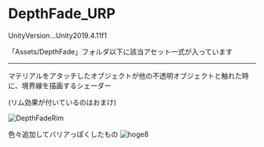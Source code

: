 # DepthFade_URP

UnityVersion…Unity2019.4.11f1

「Assets/DepthFade」フォルダ以下に該当アセット一式が入っています

---

マテリアルをアタッチしたオブジェクトが他の不透明オブジェクトと触れた時に、境界線を描画するシェーダー

(リム効果が付いているのはおまけ)

![DepthFadeRim](https://user-images.githubusercontent.com/19218953/98457864-433d4300-21ce-11eb-9ef0-5b105e877094.PNG)

色々追加してバリアっぽくしたもの
![hoge8](https://user-images.githubusercontent.com/19218953/98458094-94e6cd00-21d0-11eb-9244-a48b49928362.gif)
